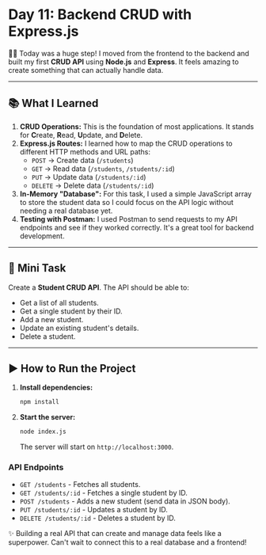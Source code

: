 # Day 11: Backend CRUD with Express.js

👨‍💻 Today was a huge step! I moved from the frontend to the backend and built my first **CRUD API** using **Node.js** and **Express**. It feels amazing to create something that can actually handle data.

---

## 📚 What I Learned

1.  **CRUD Operations:** This is the foundation of most applications. It stands for **C**reate, **R**ead, **U**pdate, and **D**elete.
2.  **Express.js Routes:** I learned how to map the CRUD operations to different HTTP methods and URL paths:
    * `POST` -> Create data (`/students`)
    * `GET` -> Read data (`/students`, `/students/:id`)
    * `PUT` -> Update data (`/students/:id`)
    * `DELETE` -> Delete data (`/students/:id`)
3.  **In-Memory "Database":** For this task, I used a simple JavaScript array to store the student data so I could focus on the API logic without needing a real database yet.
4.  **Testing with Postman:** I used Postman to send requests to my API endpoints and see if they worked correctly. It's a great tool for backend development.

---

## 📝 Mini Task

Create a **Student CRUD API**. The API should be able to:
* Get a list of all students.
* Get a single student by their ID.
* Add a new student.
* Update an existing student's details.
* Delete a student.

---

## ▶️ How to Run the Project

1.  **Install dependencies:**
    ```bash
    npm install
    ```

2.  **Start the server:**
    ```bash
    node index.js
    ```
    The server will start on `http://localhost:3000`.

### API Endpoints

* `GET /students` - Fetches all students.
* `GET /students/:id` - Fetches a single student by ID.
* `POST /students` - Adds a new student (send data in JSON body).
* `PUT /students/:id` - Updates a student by ID.
* `DELETE /students/:id` - Deletes a student by ID.

✨ Building a real API that can create and manage data feels like a superpower. Can't wait to connect this to a real database and a frontend!